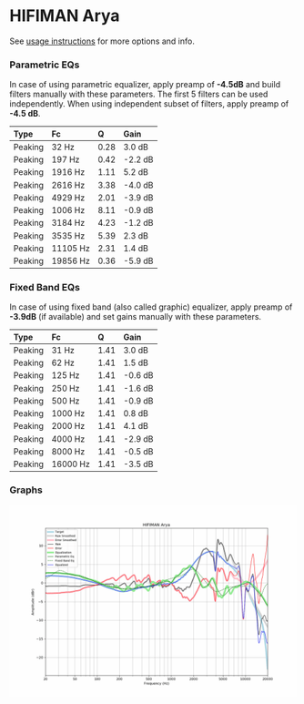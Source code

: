 # HIFIMAN Arya
See [usage instructions](https://github.com/jaakkopasanen/AutoEq#usage) for more options and info.

### Parametric EQs
In case of using parametric equalizer, apply preamp of **-4.5dB** and build filters manually
with these parameters. The first 5 filters can be used independently.
When using independent subset of filters, apply preamp of **-4.5 dB**.

| Type    | Fc       |    Q | Gain    |
|:--------|:---------|:-----|:--------|
| Peaking | 32 Hz    | 0.28 | 3.0 dB  |
| Peaking | 197 Hz   | 0.42 | -2.2 dB |
| Peaking | 1916 Hz  | 1.11 | 5.2 dB  |
| Peaking | 2616 Hz  | 3.38 | -4.0 dB |
| Peaking | 4929 Hz  | 2.01 | -3.9 dB |
| Peaking | 1006 Hz  | 8.11 | -0.9 dB |
| Peaking | 3184 Hz  | 4.23 | -1.2 dB |
| Peaking | 3535 Hz  | 5.39 | 2.3 dB  |
| Peaking | 11105 Hz | 2.31 | 1.4 dB  |
| Peaking | 19856 Hz | 0.36 | -5.9 dB |

### Fixed Band EQs
In case of using fixed band (also called graphic) equalizer, apply preamp of **-3.9dB**
(if available) and set gains manually with these parameters.

| Type    | Fc       |    Q | Gain    |
|:--------|:---------|:-----|:--------|
| Peaking | 31 Hz    | 1.41 | 3.0 dB  |
| Peaking | 62 Hz    | 1.41 | 1.5 dB  |
| Peaking | 125 Hz   | 1.41 | -0.6 dB |
| Peaking | 250 Hz   | 1.41 | -1.6 dB |
| Peaking | 500 Hz   | 1.41 | -0.9 dB |
| Peaking | 1000 Hz  | 1.41 | 0.8 dB  |
| Peaking | 2000 Hz  | 1.41 | 4.1 dB  |
| Peaking | 4000 Hz  | 1.41 | -2.9 dB |
| Peaking | 8000 Hz  | 1.41 | -0.5 dB |
| Peaking | 16000 Hz | 1.41 | -3.5 dB |

### Graphs
![](./HIFIMAN%20Arya.png)